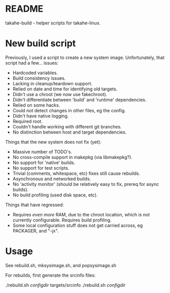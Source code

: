 # README #

takahe-build - helper scripts for takahe-linux.

# New build script #

Previously, I used a script to create a new system image.
Unfortunately, that script had a few... issues:

- Hardcoded variables.
- Build consistency issues.
- Lacking in cleanup/teardown support.
- Relied on date and time for identifying old targets.
- Didn't use a chroot (we now use fakechroot).
- Didn't differentiate between 'build' and 'runtime' dependencies.
- Relied on some hacks.
- Could not detect changes in other files, eg the config.
- Didn't have native logging.
- Required root.
- Couldn't handle working with different git branches.
- No distinction between host and target dependencies.

Things that the new system does not fix (yet):

- Massive number of TODO's.
- No cross-compile support in makepkg (via libmakepkg?).
- No support for 'native' builds.
- No support for test scripts.
- Trivial (comments, whitespace, etc) fixes still cause rebuilds.
- Asynchronous and networked builds.
- No 'activity monitor' (should be relatively easy to fix, prereq for async
  builds).
- No build profiling (used disk space, etc).

Things that have regressed:

- Requires *even more* RAM, due to the chroot location, which is not currently
  configurable. Requires build profiling.
- Some local configuration stuff does not get carried across, eg PACKAGER, and
  "-jx".

# Usage #

See rebuild.sh, mksysimage.sh, and popsysimage.sh

For rebuilds, first generate the srcinfo files:

./rebuild.sh _configdir_ targets/srcinfo
./rebuild.sh _configdir_

